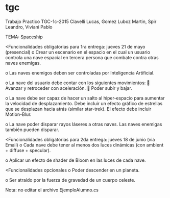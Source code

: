 # tgc
Trabajo Practico TGC-1c-2015
  Clavelli Lucas, Gomez Luboz Martin, Spir Leandro, Viviani Pablo

TEMA: Spaceship

<Funcionalidades obligatorias para 1ra entrega:     	jueves 21 de mayo	(presencial)
  o Crear un escenario en el espacio en el cual un usuario controla una nave 
    espacial en tercera persona que combate contra otras naves enemigas.

  o Las naves enemigos deben ser controladas por Inteligencia Artificial.

  o La nave del usuario debe contar con los siguientes movimientos:
       Avanzar y retroceder con aceleración.
       Poder subir y bajar.

  o La nave debe ser capaz de hacer un salto al hiper-espacio para aumentar la 
    velocidad de desplazamiento. Debe incluir un efecto gráfico de estrellas 
    que se desplazan hacia atrás (similar star-trek). El efecto debe incluir 
    Motion-Blur.

  o La nave poder disparar rayos láseres a otras naves. Las naves enemigas 
    también pueden disparar. 


<Funcionalidades obligatorias para 2da entrega:       jueves 18 de junio (via Email)
  o Cada nave debe tener al menos dos luces dinámicas (con ambient + 
    diffuse + specular).

  o Aplicar un efecto de shader de Bloom en las luces de cada nave.


<Funcionalidades opcionales
  o Poder descender en un planeta.

  o Ser atraído por la fuerza de gravedad de un cuerpo celeste.
  
  
Nota: no editar el archivo EjemploAlumno.cs
